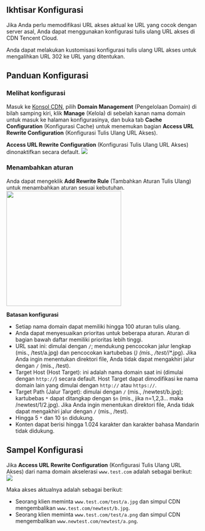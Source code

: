 ## Ikhtisar Konfigurasi

Jika Anda perlu memodifikasi URL akses aktual ke URL yang cocok dengan server asal, Anda dapat menggunakan konfigurasi tulis ulang URL akses di CDN Tencent Cloud.

Anda dapat melakukan kustomisasi konfigurasi tulis ulang URL akses untuk mengalihkan URL 302 ke URL yang ditentukan.

## Panduan Konfigurasi

### Melihat konfigurasi

Masuk ke [Konsol CDN](https://console.cloud.tencent.com/cdn), pilih **Domain Management** (Pengelolaan Domain) di bilah samping kiri, klik **Manage** (Kelola) di sebelah kanan nama domain untuk masuk ke halaman konfigurasinya, dan buka tab **Cache Configuration** (Konfigurasi Cache) untuk menemukan bagian **Access URL Rewrite Configuration** (Konfigurasi Tulis Ulang URL Akses).

**Access URL Rewrite Configuration** (Konfigurasi Tulis Ulang URL Akses) dinonaktifkan secara default.
![](https://main.qcloudimg.com/raw/01f93aaa70c523ae0bb1ab5debae8558.png)


### Menambahkan aturan

Anda dapat mengeklik **Add Rewrite Rule** (Tambahkan Aturan Tulis Ulang) untuk menambahkan aturan sesuai kebutuhan.
<img src="https://main.qcloudimg.com/raw/97ea8713395f3af8654c39be97f124d3.png"  style="height:300px"></img>

**Batasan konfigurasi**
+ Setiap nama domain dapat memiliki hingga 100 aturan tulis ulang.
+ Anda dapat menyesuaikan prioritas untuk beberapa aturan. Aturan di bagian bawah daftar memiliki prioritas lebih tinggi.
+ URL saat ini: dimulai dengan `/`; mendukung pencocokan jalur lengkap (mis., /test/a.jpg) dan pencocokan kartubebas (*) (mis., /test/*/*.jpg). Jika Anda ingin menentukan direktori file, Anda tidak dapat mengakhiri jalur dengan `/` (mis., /test).
+ Target Host (Host Target): ini adalah nama domain saat ini (dimulai dengan `http://`) secara default. Host Target dapat dimodifikasi ke nama domain lain yang dimulai dengan `http://` atau `https://`.
+ Target Path (Jalur Target): dimulai dengan `/` (mis., /newtest/b.jpg); kartubebas `*` dapat ditangkap dengan `$n` (mis., jika n=1,2,3… maka /newtest/$1/$2.jpg). Jika Anda ingin menentukan direktori file, Anda tidak dapat mengakhiri jalur dengan `/` (mis., /test).
+ Hingga 5 `*` dan 10 `$n` didukung.
+ Konten dapat berisi hingga 1.024 karakter dan karakter bahasa Mandarin tidak didukung.




## Sampel Konfigurasi

Jika **Access URL Rewrite Configuration** (Konfigurasi Tulis Ulang URL Akses) dari nama domain akselerasi `www.test.com` adalah sebagai berikut:
![](https://main.qcloudimg.com/raw/214b034e578d5eaac0a63cacd49f1e2d.png)

Maka akses aktualnya adalah sebagai berikut:

+ Seorang klien meminta `www.test.com/test/a.jpg` dan simpul CDN mengembalikan `www.test.com/newtest/b.jpg`.
+ Seorang klien meminta `www.test.com/test/a.png` dan simpul CDN mengembalikan `www.newtest.com/newtest/a.png`.



